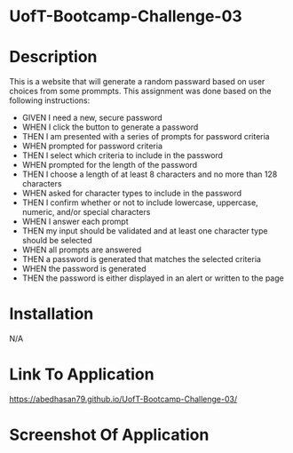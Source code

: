 # UofT-Bootcamp-Challenge-03

# Description

This is a website that will generate a random passward based on user choices from some prommpts. This assignment was done based on the following instructions:

- GIVEN I need a new, secure password
- WHEN I click the button to generate a password
- THEN I am presented with a series of prompts for password criteria
- WHEN prompted for password criteria
- THEN I select which criteria to include in the password
- WHEN prompted for the length of the password
- THEN I choose a length of at least 8 characters and no more than 128 characters
- WHEN asked for character types to include in the password
- THEN I confirm whether or not to include lowercase, uppercase, numeric, and/or special characters
- WHEN I answer each prompt
- THEN my input should be validated and at least one character type should be selected
- WHEN all prompts are answered
- THEN a password is generated that matches the selected criteria
- WHEN the password is generated
- THEN the password is either displayed in an alert or written to the page


# Installation

N/A

# Link To Application
https://abedhasan79.github.io/UofT-Bootcamp-Challenge-03/


# Screenshot Of Application

